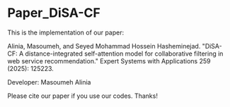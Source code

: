 # Paper_DiSA-CF
This is the implementation of our paper:

Alinia, Masoumeh, and Seyed Mohammad Hossein Hasheminejad. "DiSA-CF: A distance-integrated self-attention model for collaborative filtering in web service recommendation." Expert Systems with Applications 259 (2025): 125223.

Developer: Masoumeh Alinia

Please cite our paper if you use our codes. Thanks!
